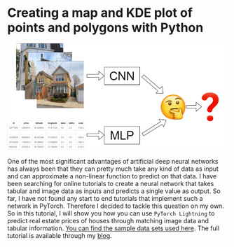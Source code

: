 # Creating a map and KDE plot of points and polygons with Python

![Input image.](teaser.png)

One of the most significant advantages of artificial deep neural networks has always been that they can pretty much take any kind of data as input and can approximate a non-linear function to predict on that data. I have been searching for online tutorials to create a neural network that takes tabular and image data as inputs and predicts a single value as output. So far, I have not found any start to end tutorials that implement such a network in PyTorch. Therefore I decided to tackle this question on my own. So in this tutorial, I will show you how you can use `PyTorch Lightning` to predict real estate prices of houses through matching image data and tabular information. [You can find the sample data sets used here](<[here](https://1drv.ms/u/s!AqUPqx8G81xZiL1l80RtZbjPj43MhA?e=KagzKc)>). The full tutorial is available through my [blog](https://rosenfelder.ai/multi-input-neural-networ-pytorch/).
